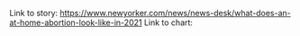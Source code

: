 Link to story: https://www.newyorker.com/news/news-desk/what-does-an-at-home-abortion-look-like-in-2021
Link to chart: 
